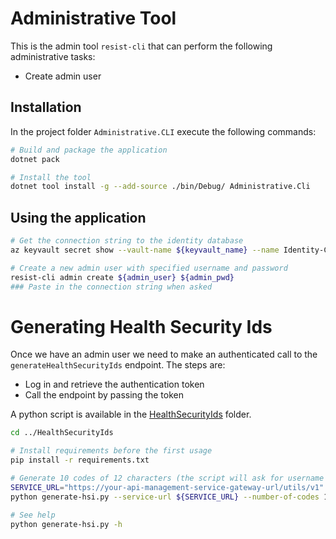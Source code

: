 # Administrative Tool

This is the admin tool `resist-cli` that can perform the following administrative tasks:
- Create admin user

## Installation

In the project folder `Administrative.CLI` execute the following commands:

```bash
# Build and package the application
dotnet pack

# Install the tool
dotnet tool install -g --add-source ./bin/Debug/ Administrative.Cli
```

## Using the application

```bash
# Get the connection string to the identity database
az keyvault secret show --vault-name ${keyvault_name} --name Identity-Connection-String --query value -otsv

# Create a new admin user with specified username and password
resist-cli admin create ${admin_user} ${admin_pwd}
### Paste in the connection string when asked
```

# Generating Health Security Ids

Once we have an admin user we need to make an authenticated call to the `generateHealthSecurityIds` endpoint.
The steps are:
* Log in and retrieve the authentication token
* Call the endpoint by passing the token

A python script is available in the [HealthSecurityIds](../HealthSecurityIds) folder.

```bash
cd ../HealthSecurityIds

# Install requirements before the first usage
pip install -r requirements.txt

# Generate 10 codes of 12 characters (the script will ask for username and password)
SERVICE_URL="https://your-api-management-service-gateway-url/utils/v1"
python generate-hsi.py --service-url ${SERVICE_URL} --number-of-codes 10 --code-length 12 --comment "Test codes"

# See help
python generate-hsi.py -h
```
